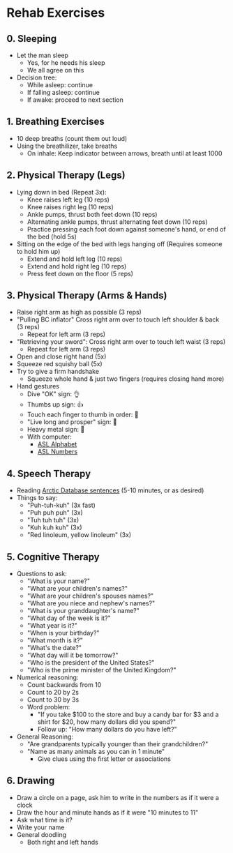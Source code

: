 # Rehab Exercises

## 0. Sleeping
  * Let the man sleep
    * Yes, for he needs his sleep
    * We all agree on this
  * Decision tree:
    * While asleep: continue
    * If falling asleep: continue
    * If awake: proceed to next section

## 1. Breathing Exercises
 * 10 deep breaths (count them out loud) 
 * Using the breathilizer, take breaths 
   * On inhale: Keep indicator between arrows, breath until at least 1000
 
 ## 2. Physical Therapy (Legs)
   * Lying down in bed (Repeat 3x):
      * Knee raises left leg (10 reps)
      * Knee raises right leg (10 reps)
      * Ankle pumps, thrust both feet down (10 reps)
      * Alternating ankle pumps, thrust alternating feet down (10 reps)
      * Practice pressing each foot down against someone's hand, or end of the bed (hold 5s)
   * Sitting on the edge of the bed with legs hanging off (Requires someone to hold him up)
      * Extend and hold left leg (10 reps)
      * Extend and hold right leg (10 reps)
      * Press feet down on the floor (5 reps) 
 
 ## 3. Physical Therapy (Arms & Hands)
   * Raise right arm as high as possible (3 reps)
   * "Pulling BC inflator" Cross right arm over to touch left shoulder & back (3 reps)
     * Repeat for left arm (3 reps)
   * "Retrieving your sword": Cross right arm over to touch left waist (3 reps)
     * Repeat for left arm (3 reps)
   * Open and close right hand (5x)
   * Squeeze red squishy ball (5x)
   * Try to give a firm handshake
     * Squeeze whole hand & just two fingers (requires closing hand more)
   * Hand gestures
      * Dive "OK" sign: 👌
      * Thumbs up sign: 👍
      * Touch each finger to thumb in order: 🤌 
      * "Live long and prosper" sign: 🖖 
      * Heavy metal sign: 🤘
      * With computer: 
        * [ASL Alphabet](https://www.youtube.com/watch?v=cGavOVNDj1s)
        * [ASL Numbers](https://www.youtube.com/watch?v=cJ6UFIP-Vt0)

## 4. Speech Therapy
  * Reading [Arctic Database sentences](https://arctic-reader.com/) (5-10 minutes, or as desired)
  * Things to say:
      * "Puh-tuh-kuh" (3x fast)
      * "Puh puh puh" (3x)
      * "Tuh tuh tuh" (3x)
      * "Kuh kuh kuh" (3x)
      * "Red linoleum, yellow linoleum" (3x)
 
 ## 5. Cognitive Therapy
  * Questions to ask:
     * "What is your name?"
     * "What are your children's names?"
     * "What are your children's spouses names?"
     * "What are you niece and nephew's names?"
     * "What is your granddaughter's name?"
     * "What day of the week is it?"
     * "What year is it?"
     * "When is your birthday?"
     * "What month is it?"
     * "What's the date?"
     * "What day will it be tomorrow?"
     * "Who is the president of the United States?"
     * "Who is the prime minister of the United Kingdom?"
  * Numerical reasoning:
     * Count backwards from 10
     * Count to 20 by 2s
     * Count to 30 by 3s 
     * Word problem:
       * "If you take $100 to the store and buy a candy bar for $3 and a shirt for $20, how many dollars did you spend?"
       * Follow up: "How many dollars do you have left?"
  * General Reasoning:
     * "Are grandparents typically younger than their grandchildren?"
     * "Name as many animals as you can in 1 minute"
       * Give clues using the first letter or associations

## 6. Drawing
  * Draw a circle on a page, ask him to write in the numbers as if it were a clock
  * Draw the hour and minute hands as if it were "10 minutes to 11"
  * Ask what time is it?
  * Write your name
  * General doodling
    * Both right and left hands

